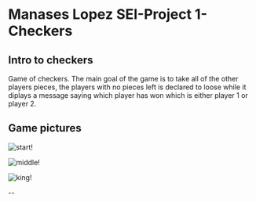 # Manases Lopez SEI-Project 1-Checkers

## **Intro to checkers**

Game of checkers. The main goal of the game is to take all of the other players pieces, the players with no pieces left is declared to loose while it diplays a message saying which player has won which is either player 1 or player 2.

## Game pictures

![start!](checkers_game/start.png)



![middle!](checkers_game/middle.png)



![king!](checkers_game/end.png)


--